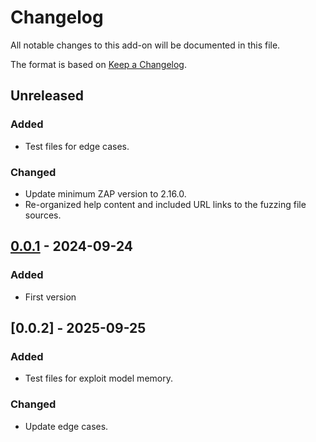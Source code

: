 # Changelog
All notable changes to this add-on will be documented in this file.

The format is based on [Keep a Changelog](https://keepachangelog.com/en/1.0.0/).

## Unreleased
### Added
- Test files for edge cases.


### Changed
- Update minimum ZAP version to 2.16.0.
- Re-organized help content and included URL links to the fuzzing file sources.

## [0.0.1] - 2024-09-24
### Added
- First version

[0.0.1]: https://github.com/zaproxy/zap-extensions/releases/fuzzai-v0.0.1
## [0.0.2] - 2025-09-25
### Added
- Test files for exploit model memory.
### Changed
- Update edge cases.

